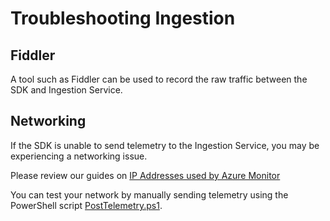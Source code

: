 # Troubleshooting Ingestion

## Fiddler

A tool such as Fiddler can be used to record the raw traffic between the SDK and Ingestion Service.

## Networking

If the SDK is unable to send telemetry to the Ingestion Service, you may be experiencing a networking issue.

Please review our guides on [IP Addresses used by Azure Monitor](https://docs.microsoft.com/azure/azure-monitor/app/ip-addresses)


You can test your network by manually sending telemetry using the PowerShell script [PostTelemetry.ps1](PostTelemetry.ps1).
